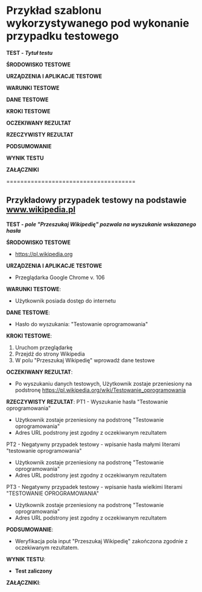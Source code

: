 # Przykład szablonu wykorzystywanego pod wykonanie przypadku testowego
**TEST - _Tytuł testu_**

**ŚRODOWISKO TESTOWE**

**URZĄDZENIA I APLIKACJE TESTOWE**

**WARUNKI TESTOWE**

**DANE TESTOWE**

**KROKI TESTOWE**

**OCZEKIWANY REZULTAT**

**RZECZYWISTY REZULTAT**

**PODSUMOWANIE**

**WYNIK TESTU**

**ZAŁĄCZNIKI**

=====================================

## Przykładowy przypadek testowy na podstawie www.wikipedia.pl

**TEST - _pole "Przeszukaj Wikipedię" pozwala na wyszukanie wskazanego hasła_**

**ŚRODOWISKO TESTOWE**
  - https://pl.wikipedia.org

**URZĄDZENIA I APLIKACJE TESTOWE**
  - Przeglądarka Google Chrome v. 106

**WARUNKI TESTOWE**:
  - Użytkownik posiada dostęp do internetu

**DANE TESTOWE**:
  - Hasło do wyszukania: "Testowanie oprogramowania"

**KROKI TESTOWE**:
  1. Uruchom przeglądarkę
  2. Przejdź do strony Wikipedia
  3. W polu "Przeszukaj Wikipedię" wprowadź dane testowe

**OCZEKIWANY REZULTAT**:
  - Po wyszukaniu danych testowych, Użytkownik zostaje przeniesiony na podstronę https://pl.wikipedia.org/wiki/Testowanie_oprogramowania

**RZECZYWISTY REZULTAT**:
PT1 - Wyszukanie hasła "Testowanie oprogramowania"
  - Użytkownik zostaje przeniesiony na podstronę "Testowanie oprogramowania"
  - Adres URL podstrony jest zgodny z oczekiwanym rezultatem

PT2 - Negatywny przypadek testowy - wpisanie hasła małymi literami "testowanie oprogramowania"
  - Użytkownik zostaje przeniesiony na podstronę "Testowanie oprogramowania"
  - Adres URL podstrony jest zgodny z oczekiwanym rezultatem

PT3 - Negatywny przypadek testowy - wpisanie hasła wielkimi literami "TESTOWANIE OPROGRAMOWANIA"
  - Użytkownik zostaje przeniesiony na podstronę "Testowanie oprogramowania"
  - Adres URL podstrony jest zgodny z oczekiwanym rezultatem

**PODSUMOWANIE**:
  - Weryfikacja pola input "Przeszukaj Wikipedię" zakończona zgodnie z oczekiwanym rezultatem. 

**WYNIK TESTU**:
  - **Test zaliczony**

**ZAŁĄCZNIKI**:
